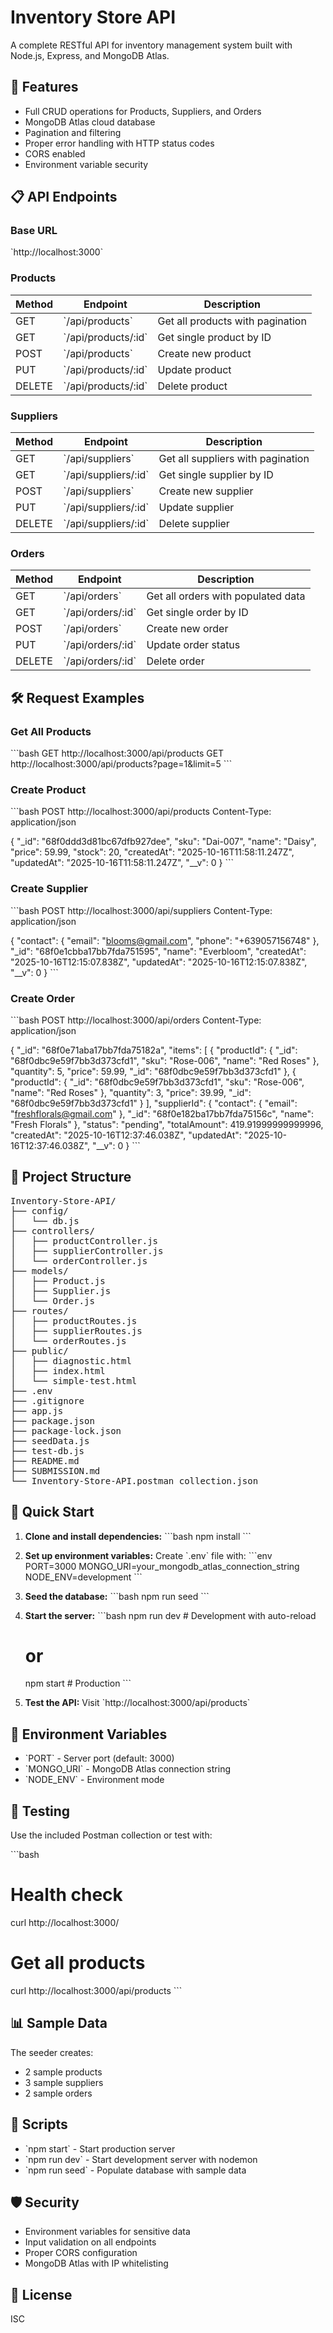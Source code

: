 # Inventory Store API

A complete RESTful API for inventory management system built with Node.js, Express, and MongoDB Atlas.

## 🚀 Features

- Full CRUD operations for Products, Suppliers, and Orders
- MongoDB Atlas cloud database
- Pagination and filtering
- Proper error handling with HTTP status codes
- CORS enabled
- Environment variable security

## 📋 API Endpoints

### Base URL
\`http://localhost:3000\`

### Products

| Method | Endpoint | Description |
|--------|----------|-------------|
| GET | \`/api/products\` | Get all products with pagination |
| GET | \`/api/products/:id\` | Get single product by ID |
| POST | \`/api/products\` | Create new product |
| PUT | \`/api/products/:id\` | Update product |
| DELETE | \`/api/products/:id\` | Delete product |

### Suppliers

| Method | Endpoint | Description |
|--------|----------|-------------|
| GET | \`/api/suppliers\` | Get all suppliers with pagination |
| GET | \`/api/suppliers/:id\` | Get single supplier by ID |
| POST | \`/api/suppliers\` | Create new supplier |
| PUT | \`/api/suppliers/:id\` | Update supplier |
| DELETE | \`/api/suppliers/:id\` | Delete supplier |

### Orders

| Method | Endpoint | Description |
|--------|----------|-------------|
| GET | \`/api/orders\` | Get all orders with populated data |
| GET | \`/api/orders/:id\` | Get single order by ID |
| POST | \`/api/orders\` | Create new order |
| PUT | \`/api/orders/:id\` | Update order status |
| DELETE | \`/api/orders/:id\` | Delete order |

## 🛠️ Request Examples

### Get All Products
\`\`\`bash
GET http://localhost:3000/api/products
GET http://localhost:3000/api/products?page=1&limit=5
\`\`\`

### Create Product
\`\`\`bash
POST http://localhost:3000/api/products
Content-Type: application/json

{
            "_id": "68f0ddd3d81bc67dfb927dee",
            "sku": "Dai-007",
            "name": "Daisy",
            "price": 59.99,
            "stock": 20,
            "createdAt": "2025-10-16T11:58:11.247Z",
            "updatedAt": "2025-10-16T11:58:11.247Z",
            "__v": 0
        }
\`\`\`

### Create Supplier
\`\`\`bash
POST http://localhost:3000/api/suppliers
Content-Type: application/json

{
            "contact": {
                "email": "blooms@gmail.com",
                "phone": "+639057156748"
            },
            "_id": "68f0e1cbba17bb7fda751595",
            "name": "Everbloom",
            "createdAt": "2025-10-16T12:15:07.838Z",
            "updatedAt": "2025-10-16T12:15:07.838Z",
            "__v": 0
        }
\`\`\`

### Create Order
\`\`\`bash
POST http://localhost:3000/api/orders
Content-Type: application/json

{
            "_id": "68f0e71aba17bb7fda75182a",
            "items": [
                {
                    "productId": {
                        "_id": "68f0dbc9e59f7bb3d373cfd1",
                        "sku": "Rose-006",
                        "name": "Red Roses"
                    },
                    "quantity": 5,
                    "price": 59.99,
                    "_id": "68f0dbc9e59f7bb3d373cfd1"
                },
                {
                    "productId": {
                        "_id": "68f0dbc9e59f7bb3d373cfd1",
                        "sku": "Rose-006",
                        "name": "Red Roses"
                    },
                    "quantity": 3,
                    "price": 39.99,
                    "_id": "68f0dbc9e59f7bb3d373cfd1"
                }
            ],
            "supplierId": {
                "contact": {
                    "email": "freshflorals@gmail.com"
                },
                "_id": "68f0e182ba17bb7fda75156c",
                "name": "Fresh Florals"
            },
            "status": "pending",
            "totalAmount": 419.91999999999996,
            "createdAt": "2025-10-16T12:37:46.038Z",
            "updatedAt": "2025-10-16T12:37:46.038Z",
            "__v": 0
        }
\`\`\`

## 📁 Project Structure
<pre>
Inventory-Store-API/
├── config/
│   └── db.js
├── controllers/
│   ├── productController.js
│   ├── supplierController.js
│   └── orderController.js
├── models/
│   ├── Product.js
│   ├── Supplier.js
│   └── Order.js
├── routes/
│   ├── productRoutes.js
│   ├── supplierRoutes.js
│   └── orderRoutes.js
├── public/
│   ├── diagnostic.html
│   ├── index.html
│   └── simple-test.html
├── .env
├── .gitignore
├── app.js
├── package.json
├── package-lock.json
├── seedData.js
├── test-db.js
├── README.md
├── SUBMISSION.md
└── Inventory-Store-API.postman_collection.json
</pre>

## 🚀 Quick Start

1. **Clone and install dependencies:**
   \`\`\`bash
   npm install
   \`\`\`

2. **Set up environment variables:**
   Create \`.env\` file with:
   \`\`\`env
   PORT=3000
   MONGO_URI=your_mongodb_atlas_connection_string
   NODE_ENV=development
   \`\`\`

3. **Seed the database:**
   \`\`\`bash
   npm run seed
   \`\`\`

4. **Start the server:**
   \`\`\`bash
   npm run dev    # Development with auto-reload
   # or
   npm start      # Production
   \`\`\`

5. **Test the API:**
   Visit \`http://localhost:3000/api/products\`

## 📝 Environment Variables

- \`PORT\` - Server port (default: 3000)
- \`MONGO_URI\` - MongoDB Atlas connection string
- \`NODE_ENV\` - Environment mode

## 🧪 Testing

Use the included Postman collection or test with:

\`\`\`bash
# Health check
curl http://localhost:3000/

# Get all products
curl http://localhost:3000/api/products
\`\`\`

## 📊 Sample Data

The seeder creates:
- 2 sample products
- 3 sample suppliers  
- 2 sample orders

## 🔧 Scripts

- \`npm start\` - Start production server
- \`npm run dev\` - Start development server with nodemon
- \`npm run seed\` - Populate database with sample data

## 🛡️ Security

- Environment variables for sensitive data
- Input validation on all endpoints
- Proper CORS configuration
- MongoDB Atlas with IP whitelisting

## 📄 License

ISC
